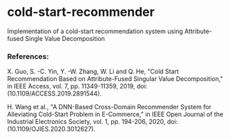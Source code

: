 # cold-start-recommender
Implementation of a cold-start recommendation system using Attribute-fused Single Value Decomposition





### References:
X. Guo, S. -C. Yin, Y. -W. Zhang, W. Li and Q. He, "Cold Start Recommendation Based on Attribute-Fused Singular Value Decomposition," in IEEE Access, vol. 7, pp. 11349-11359, 2019, doi: (10.1109/ACCESS.2019.2891544).

H. Wang et al., "A DNN-Based Cross-Domain Recommender System for Alleviating Cold-Start Problem in E-Commerce," in IEEE Open Journal of the Industrial Electronics Society, vol. 1, pp. 194-206, 2020, doi: (10.1109/OJIES.2020.3012627).
